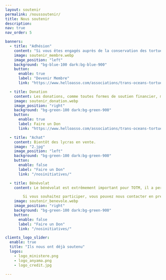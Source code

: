 ```yaml
---
layout: soutenir
permalink: /noussoutenir/
title: Nous soutenir
description: 
nav: true
nav_order: 5

banners:
  - title: "Adhésion"
    content: "Si vous êtes engagés auprès de la conservation des tortues marines et/ou de leurs habitats, vous pouvez devenir membre de TOTM en adhérant ici."
    image: soutenir_membre.webp
    image_position: "left"
    background: "bg-blue-100 dark:bg-blue-900"
    button:
      enable: true
      label: "Devenir Membre"
      link: "https://www.helloasso.com/associations/trans-oceans-tortues-marines/adhesions/cotisation-totm"

  - title: Donation
    content: Les donations, comme toutes formes de soutien financier, matériel ou intellectuel, sont vitales au fonctionnement de l’association TOTM. Ils nous permettent de monter des projets et de maintenir une équipe fixe. Vous pouvez donner sur HelloAsso.
    image: soutenir_donation.webp
    image_position: "right"
    background: "bg-green-100 dark:bg-green-900"
    button:
      enable: true
      label: Faire un Don
      link: "https://www.helloasso.com/associations/trans-oceans-tortues-marines"

  - title: "Achat"
    content: Bientôt des lycras en vente.
    image: "2.jpg"
    image_position: "left"
    background: "bg-green-100 dark:bg-green-900"
    button:
      enable: false
      label: "Faire un Don"
      link: "/nosinitiatives/" 

  - title: Bénévolat
    content: Le bénévolat est extrêmement important pour TOTM, il a permis le développement de l’association depuis ses débuts. C’est pourquoi nous mettons un point d’honneur à comptabiliser et valoriser les heures de bénévolat de nos membres. Nous sommes très reconnaissants et tenons à remercier toutes les personnes qui se sont impliquées et qui s’impliqueront, à leur échelle. En 2022, nous avons comptabilisé 612 heures des bénévolat !

        Si vous souhaitez participer, vous pouvez nous contacter en présentant vos envies et vos compétences en lien avec les missions de TOTM, à l’adresse totm@totm.ong.
    image: soutenir_benevole.webp
    image_position: "right"
    background: "bg-green-100 dark:bg-green-900"
    button:
      enable: false
      label: "Faire un Don"
      link: "/nosinitiatives/"

clients_logo_slider:
  enable: true
  title: "Ils nous ont déjà soutenu"
  logos:
    - logo_ministere.png
    - logo_anyama.png
    - logo_credit.jpg

---
```



